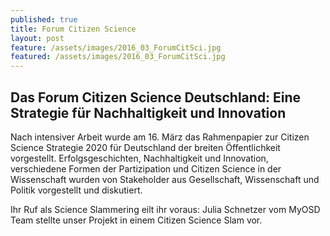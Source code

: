 ```yaml
---
published: true
title: Forum Citizen Science
layout: post
feature: /assets/images/2016_03_ForumCitSci.jpg
featured: /assets/images/2016_03_ForumCitSci.jpg
---
```



## Das Forum Citizen Science Deutschland: Eine Strategie für Nachhaltigkeit und Innovation



Nach intensiver Arbeit wurde am 16. März das Rahmenpapier zur Citizen Science Strategie 2020 für Deutschland der breiten Öffentlichkeit vorgestellt. Erfolgsgeschichten, Nachhaltigkeit und Innovation, verschiedene Formen der Partizipation und Citizen Science in der Wissenschaft wurden von Stakeholder aus Gesellschaft, Wissenschaft und Politik vorgestellt und diskutiert.

Ihr Ruf als Science Slammering eilt ihr voraus: Julia Schnetzer vom MyOSD Team stellte unser Projekt in einem Citizen Science Slam vor.
